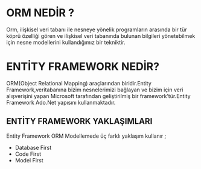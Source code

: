 # ORM NEDİR ?
Orm, ilişkisel veri tabanı ile nesneye yönelik programların arasında bir tür köprü özelliği gören ve ilişkisel veri tabanında bulunan bilgileri yönetebilmek için nesne modellerini kullandığımız bir tekniktir.

# ENTİTY FRAMEWORK NEDİR?
ORM(Object Relational Mapping) araçlarından biridir.Entity Framework,veritabanına bizim nesnelerimizi bağlayan ve bizim için veri alışverişini yapan Microsoft tarafından geliştirilmiş bir framework’tür.Entity Framework Ado.Net yapısını kullanmaktadır.

## ENTİTY FRAMEWORK YAKLAŞIMLARI 
Entity Framework ORM Modellemede üç farklı yaklaşım kullanır ;

* Database First
* Code First 
* Model First 






